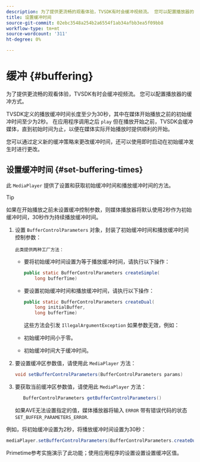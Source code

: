 ```yaml
---
description: 为了提供更流畅的观看体验，TVSDK有时会缓冲视频流。 您可以配置播放器的缓冲方式。
title: 设置缓冲时间
source-git-commit: 02ebc3548a254b2a6554f1ab34afbb3ea5f09bb8
workflow-type: tm+mt
source-wordcount: '311'
ht-degree: 0%

---
```


# 缓冲 {#buffering}

为了提供更流畅的观看体验，TVSDK有时会缓冲视频流。 您可以配置播放器的缓冲方式。

TVSDK定义的播放缓冲时间长度至少为30秒，其中在媒体开始播放之前的初始缓冲时间至少为2秒。 在应用程序调用之后 `play` 但在播放开始之前，TVSDK会缓冲媒体，直到初始时间为止，以便在媒体实际开始播放时提供顺利的开始。

您可以通过定义新的缓冲策略来更改缓冲时间，还可以使用即时启动在初始缓冲发生时进行更改。

## 设置缓冲时间 {#set-buffering-times}

此 `MediaPlayer` 提供了设置和获取初始缓冲时间和播放缓冲时间的方法。

>[!TIP]
>
>如果在开始播放之前未设置缓冲控制参数，则媒体播放器将默认使用2秒作为初始缓冲时间，30秒作为持续播放缓冲时间。

1. 设置 `BufferControlParameters` 对象，封装了初始缓冲时间和播放缓冲时间控制参数：

       此类提供两种工厂方法：
   
   * 要将初始缓冲时间设置为等于播放缓冲时间，请执行以下操作：

     ```java
     public static BufferControlParameters createSimple( 
         long bufferTime)
     ```

   * 要设置初始缓冲时间和播放缓冲时间，请执行以下操作：

     ```java
     public static BufferControlParameters createDual( 
         long initialBuffer,   
         long bufferTime)
     ```

     这些方法会引发 `IllegalArgumentException` 如果参数无效，例如：

   * 初始缓冲时间小于零。
   * 初始缓冲时间大于缓冲时间。

1. 要设置缓冲区参数值，请使用此 `MediaPlayer` 方法：

   ```java
   void setBufferControlParameters(BufferControlParameters params)
   ```

1. 要获取当前缓冲区参数值，请使用此 `MediaPlayer` 方法：

   ```java
      BufferControlParameters getBufferControlParameters()  
   ```

   如果AVE无法设置指定的值，媒体播放器将输入 `ERROR` 带有错误代码的状态 `SET_BUFFER_PARAMETERS_ERROR`.

<!--<a id="example_B5C5004188574D8D8AB8525742767280"></a>-->

例如，将初始缓冲设置为2秒，将播放缓冲时间设置为30秒：

```java
mediaPlayer.setBufferControlParameters(BufferControlParameters.createDual(2000, 30000));
```

Primetime参考实施演示了此功能；使用应用程序的设置设置设置缓冲区值。
